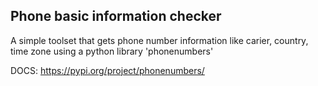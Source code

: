 ## Phone basic information checker
A simple toolset that gets phone number information like carier, country, time zone using a python library 'phonenumbers'

DOCS: https://pypi.org/project/phonenumbers/
